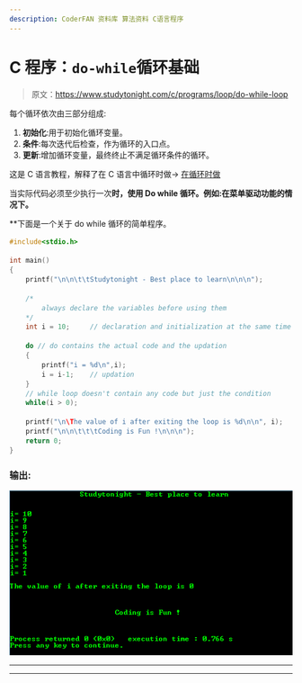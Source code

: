 ```yaml
---
description: CoderFAN 资料库 算法资料 C语言程序
---
```


# C 程序：`do-while`循环基础

> 原文：<https://www.studytonight.com/c/programs/loop/do-while-loop>

每个循环依次由三部分组成:

1.  **初始化**:用于初始化循环变量。
2.  **条件**:每次迭代后检查，作为循环的入口点。
3.  **更新**:增加循环变量，最终终止不满足循环条件的循环。

这是 C 语言教程，解释了在 C 语言中循环时做→ [在循环时做](/c/loops-in-c.php)

当实际代码必须至少执行一次**时，使用 Do while 循环。例如:在菜单驱动功能的情况下。**

 **下面是一个关于 do while 循环的简单程序。

```cpp
#include<stdio.h>

int main()
{
    printf("\n\n\t\tStudytonight - Best place to learn\n\n\n");

    /* 
        always declare the variables before using them 
    */
    int i = 10;     // declaration and initialization at the same time

    do // do contains the actual code and the updation
    {
        printf("i = %d\n",i);
        i = i-1;    // updation
    }
    // while loop doesn't contain any code but just the condition
    while(i > 0);

    printf("\n\The value of i after exiting the loop is %d\n\n", i);
    printf("\n\n\t\t\tCoding is Fun !\n\n\n");
    return 0;
}
```

### 输出:

![Basic Do While Loop Program example](img/41c133bb908c0a27b27ea5d771c9e418.png)

* * *

* * ***